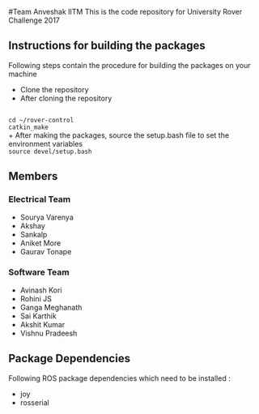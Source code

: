 #Team Anveshak IITM
This is the code repository for University Rover Challenge 2017

## Instructions for building the packages
Following steps contain the procedure for building the packages on your machine
+ Clone the repository
+ After cloning the repository

<code>
cd ~/rover-control
catkin_make
</code>
+ After making the packages, source the setup.bash file to set the environment variables

<code>
source devel/setup.bash
</code>

## Members
### Electrical Team
+ Sourya Varenya
+ Akshay
+ Sankalp
+ Aniket More
+ Gaurav Tonape

### Software Team
+ Avinash Kori
+ Rohini JS
+ Ganga Meghanath
+ Sai Karthik
+ Akshit Kumar
+ Vishnu Pradeesh

## Package Dependencies
Following ROS package dependencies which need to be installed :
+ joy
+ rosserial
